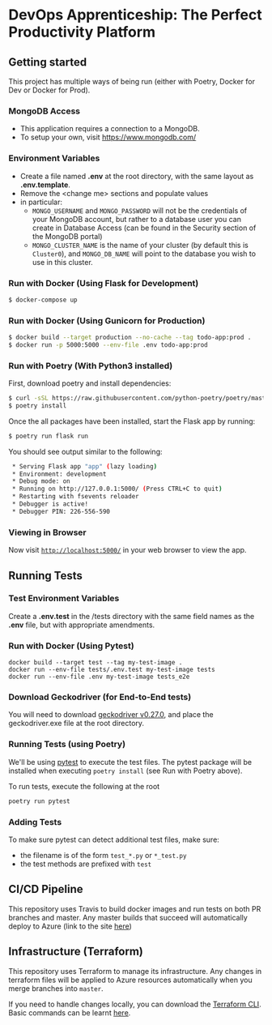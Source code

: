 # DevOps Apprenticeship: The Perfect Productivity Platform

## Getting started

This project has multiple ways of being run (either with Poetry, Docker for Dev or Docker for Prod).

### MongoDB Access
* This application requires a connection to a MongoDB.
* To setup your own, visit https://www.mongodb.com/

### Environment Variables
* Create a file named **.env** at the root directory, with the same layout as **.env.template**.
* Remove the \<change me\> sections and populate values
* in particular:
  * ```MONGO_USERNAME``` and ```MONGO_PASSWORD``` will not be the credentials of your MongoDB account, but rather to a database user you can create in Database Access (can be found in the Security section of the MongoDB portal)
  * ```MONGO_CLUSTER_NAME``` is the name of your cluster (by default this is ```Cluster0```), and ```MONGO_DB_NAME``` will point to the database you wish to use in this cluster.

### Run with Docker (Using Flask for Development)
```bash
$ docker-compose up
```
### Run with Docker (Using Gunicorn for Production)
```bash
$ docker build --target production --no-cache --tag todo-app:prod .
$ docker run -p 5000:5000 --env-file .env todo-app:prod
```
### Run with Poetry (With Python3 installed)
First, download poetry and install dependencies:
```bash
$ curl -sSL https://raw.githubusercontent.com/python-poetry/poetry/master/get-poetry.py | python -
$ poetry install
```

Once the all packages have been installed, start the Flask app by running:
```bash
$ poetry run flask run
```

You should see output similar to the following:
```bash
 * Serving Flask app "app" (lazy loading)
 * Environment: development
 * Debug mode: on
 * Running on http://127.0.0.1:5000/ (Press CTRL+C to quit)
 * Restarting with fsevents reloader
 * Debugger is active!
 * Debugger PIN: 226-556-590
```

### Viewing in Browser
Now visit [`http://localhost:5000/`](http://localhost:5000/) in your web browser to view the app.


## Running Tests

### Test Environment Variables
Create a **.env.test** in the /tests directory with the same field names as the **.env** file, but with appropriate amendments.
### Run with Docker (Using Pytest)
```
docker build --target test --tag my-test-image .
docker run --env-file tests/.env.test my-test-image tests
docker run --env-file .env my-test-image tests_e2e
```

### Download Geckodriver (for End-to-End tests)
You will need to download [geckodriver v0.27.0](https://github.com/mozilla/geckodriver/releases/tag/v0.27.0), and place the geckodriver.exe file at the root directory.

### Running Tests (using Poetry)
We'll be using [pytest](https://pypi.org/project/pytest/) to execute the test files. The pytest package will be installed when executing `poetry install` (see Run with Poetry above).

To run tests, execute the following at the root
```bash
poetry run pytest
```

### Adding Tests

To make sure pytest can detect additional test files, make sure:
* the filename is of the form `test_*.py` or `*_test.py`
* the test methods are prefixed with `test`

## CI/CD Pipeline

This repository uses Travis to build docker images and run tests on both PR branches and master. Any master builds that succeed will automatically deploy to Azure (link to the site [here](https://prod-perfect-productivity-platform.azurewebsites.net))

## Infrastructure (Terraform)

This repository uses Terraform to manage its infrastructure. Any changes in terraform files will be applied to Azure resources automatically when you merge branches into `master`.

If you need to handle changes locally, you can download the [Terraform CLI](https://www.terraform.io/downloads.html).
Basic commands can be learnt [here](https://www.terraform.io/docs/cli/commands/index.html).